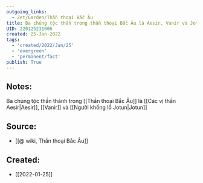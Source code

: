 ```yaml
---
outgoing_links:
  - Zet/Garden/Thần thoại Bắc Âu
title: Ba chủng tộc thần trong thần thoại Bắc Âu là Aesir, Vanir và Jotun
UID: 220125231006
created: 25-Jan-2022
tags:
  - 'created/2022/Jan/25'
  - 'evergreen'
  - 'permanent/fact'
publish: True
---
```

## Notes:
Ba chủng tộc thần thánh trong [[Thần thoại Bắc Âu]] là [[Các vị thần Aesir|Aesir]], [[Vanir]] và [[Người khổng lồ Jotun|Jotun]]

## Source:
- [[@ wiki, Thần thoại Bắc Âu]]


## Created:
- [[2022-01-25]]
